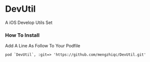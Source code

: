 DevUtil
=======

A iOS Develop Utils Set

### How To Install
Add A Line As Follow To Your Podfile

    pod `DevUtil`, :git=> 'https://github.com/mengzhiqc/DevUtil.git'
